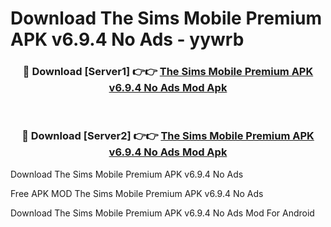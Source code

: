 # Download The Sims Mobile Premium APK v6.9.4 No Ads - yywrb



<div align="center">
<h3>🔴 Download [Server1] 👉👉 <a href="https://momento.my/?title=The_Sims_Mobile_Premium_APK_v6.9.4_No_Ads">The Sims Mobile Premium APK v6.9.4 No Ads Mod Apk</a></h3><br>

<h3>🔴 Download [Server2] 👉👉 <a href="https://momento.my/?title=The_Sims_Mobile_Premium_APK_v6.9.4_No_Ads">The Sims Mobile Premium APK v6.9.4 No Ads Mod Apk</a></h3>
</div>



Download The Sims Mobile Premium APK v6.9.4 No Ads 

Free APK MOD The Sims Mobile Premium APK v6.9.4 No Ads 

Download The Sims Mobile Premium APK v6.9.4 No Ads Mod For Android
